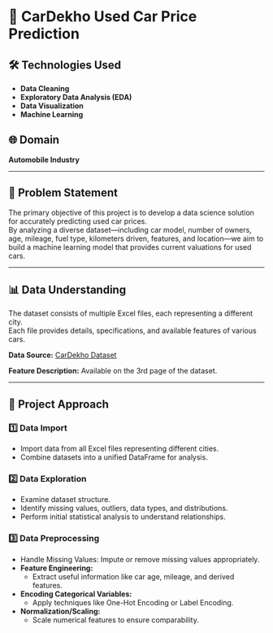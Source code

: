 # 🚗 CarDekho Used Car Price Prediction

## 🛠️ Technologies Used
- **Data Cleaning**
- **Exploratory Data Analysis (EDA)**
- **Data Visualization**
- **Machine Learning**

## 🌐 Domain
**Automobile Industry**

---

## 🧠 Problem Statement
The primary objective of this project is to develop a data science solution for accurately predicting used car prices.  
By analyzing a diverse dataset—including car model, number of owners, age, mileage, fuel type, kilometers driven, features, and location—we aim to build a machine learning model that provides current valuations for used cars.

---

## 📊 Data Understanding
The dataset consists of multiple Excel files, each representing a different city.  
Each file provides details, specifications, and available features of various cars.  

**Data Source:** [CarDekho Dataset](https://drive.google.com/drive/folders/1zcLuE8aZ5W-qEYoHMsJrPlxHm5ffdAag?usp=sharing)  

**Feature Description:** Available on the 3rd page of the dataset.

---

## 🚀 Project Approach

### 1️⃣ Data Import  
- Import data from all Excel files representing different cities.  
- Combine datasets into a unified DataFrame for analysis.  

### 2️⃣ Data Exploration  
- Examine dataset structure.  
- Identify missing values, outliers, data types, and distributions.  
- Perform initial statistical analysis to understand relationships.  

### 3️⃣ Data Preprocessing  
- Handle Missing Values: Impute or remove missing values appropriately.  
- **Feature Engineering:**  
  - Extract useful information like car age, mileage, and derived features.  
- **Encoding Categorical Variables:**  
  - Apply techniques like One-Hot Encoding or Label Encoding.  
- **Normalization/Scaling:**  
  - Scale numerical features to ensure comparability.  

